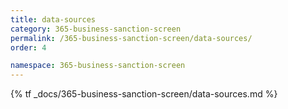 ```yaml
---
title: data-sources
category: 365-business-sanction-screen
permalink: /365-business-sanction-screen/data-sources/
order: 4

namespace: 365-business-sanction-screen
---
```


{% tf _docs/365-business-sanction-screen/data-sources.md %}